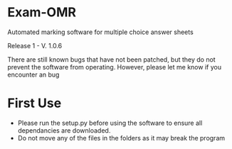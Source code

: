 # Exam-OMR
Automated marking software for multiple choice answer sheets

Release 1 - V. 1.0.6

There are still known bugs that have not been patched, but they do not prevent the software from operating. However, please let me know if you encounter an bug

# First Use

- Please run the setup.py before using the software to ensure all dependancies are downloaded. 
- Do not move any of the files in the folders as it may break the program
